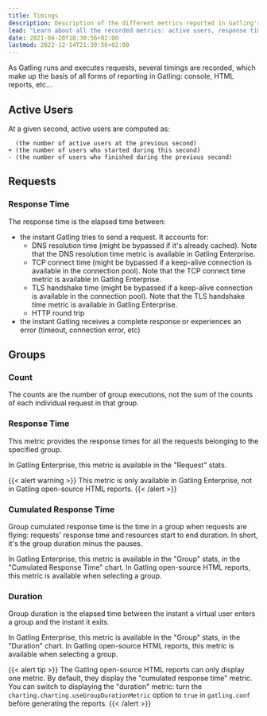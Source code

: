 ```yaml
---
title: Timings
description: Description of the different metrics reported in Gatling's HTML reports.
lead: "Learn about all the recorded metrics: active users, response times and counts."
date: 2021-04-20T18:30:56+02:00
lastmod: 2022-12-14T21:30:56+02:00
---
```


As Gatling runs and executes requests, several timings are recorded, which make up the basis of all forms of reporting in Gatling: console, HTML reports, etc...

## Active Users

At a given second, active users are computed as:

```
  (the number of active users at the previous second)
+ (the number of users who started during this second)
- (the number of users who finished during the previous second)
```

## Requests

### Response Time

The response time is the elapsed time between:

* the instant Gatling tries to send a request. It accounts for:
  * DNS resolution time (might be bypassed if it's already cached). Note that the DNS resolution time metric is available in Gatling Enterprise.
  * TCP connect time (might be bypassed if a keep-alive connection is available in the connection pool). Note that the TCP connect time metric is available in Gatling Enterprise.
  * TLS handshake time (might be bypassed if a keep-alive connection is available in the connection pool). Note that the TLS handshake time metric is available in Gatling Enterprise.
  * HTTP round trip
* the instant Gatling receives a complete response or experiences an error (timeout, connection error, etc)

## Groups

### Count

The counts are the number of group executions, not the sum of the counts of each individual request in that group.

### Response Time

This metric provides the response times for all the requests belonging to the specified group.

In Gatling Enterprise, this metric is available in the "Request" stats.

{{< alert warning >}}
This metric is only available in Gatling Enterprise, not in Gatling open-source HTML reports.
{{< /alert >}}

### Cumulated Response Time

Group cumulated response time is the time in a group when requests are flying: requests' response time and resources start to end duration.
In short, it's the group duration minus the pauses.

In Gatling Enterprise, this metric is available in the "Group" stats, in the "Cumulated Response Time" chart.
In Gatling open-source HTML reports, this metric is available when selecting a group.

### Duration

Group duration is the elapsed time between the instant a virtual user enters a group and the instant it exits.

In Gatling Enterprise, this metric is available in the "Group" stats, in the "Duration" chart.
In Gatling open-source HTML reports, this metric is available when selecting a group.

{{< alert tip >}}
The Gatling open-source HTML reports can only display one metric.
By default, they display the "cumulated response time" metric.
You can switch to displaying the "duration" metric: turn the `charting.charting.useGroupDurationMetric` option to `true` in `gatling.conf` before generating the reports.
{{< /alert >}}
